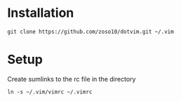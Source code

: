 # Installation
```shell
git clone https://github.com/zoso10/dotvim.git ~/.vim
```

# Setup
Create sumlinks to the rc file in the directory
```shell
ln -s ~/.vim/vimrc ~/.vimrc
```

